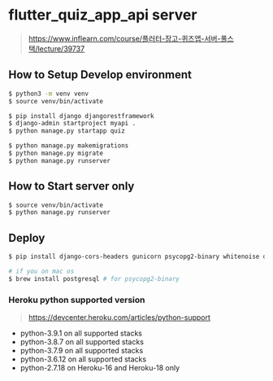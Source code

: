 # flutter_quiz_app_api server

> https://www.inflearn.com/course/플러터-장고-퀴즈앱-서버-풀스택/lecture/39737

## How to Setup Develop environment

```bash
$ python3 -m venv venv
$ source venv/bin/activate
```

```bash
$ pip install django djangorestframework
$ django-admin startproject myapi .
$ python manage.py startapp quiz

```

```bash
$ python manage.py makemigrations
$ python manage.py migrate
$ python manage.py runserver
```

## How to Start server only

```bash
$ source venv/bin/activate
$ python manage.py runserver
```

## Deploy

```bash
$ pip install django-cors-headers gunicorn psycopg2-binary whitenoise dj-database-url

# if you on mac os
$ brew install postgresql # for psycopg2-binary
```

### Heroku python supported version

> https://devcenter.heroku.com/articles/python-support

- python-3.9.1 on all supported stacks
- python-3.8.7 on all supported stacks
- python-3.7.9 on all supported stacks
- python-3.6.12 on all supported stacks
- python-2.7.18 on Heroku-16 and Heroku-18 only
